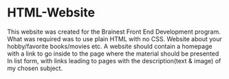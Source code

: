 # HTML-Website
This website was created for the Brainest Front End Development program.
What was required was to use plain HTML with no CSS.
Website about your hobby/favorite books/movies etc. 
A website should contain a homepage with a link to go inside to the page where the material should be presented
In list form, with links leading to pages with the description(text & image) of my chosen
subject.
